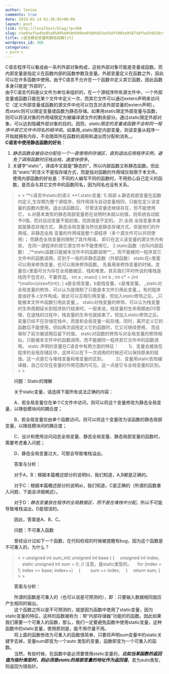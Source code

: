 ```yaml
---
author: lexiao
comments: true
date: 2019-05-14 01:36:02+00:00
layout: post
link: http://localhost/blog/?p=366
slug: c%e8%af%ad%e8%a8%80%e9%9d%99%e6%80%81%e5%8f%98%e9%87%8f%e5%92%8c%e9%9d%99%e6%80%81%e5%87%bd%e6%95%b0zt
title: c语言静态变量和静态函数[zt]
wordpress_id: 366
categories:
- pure-c
---
```


C语言程序可以看成由一系列外部对象构成，这些外部对象可能是变量或函数。而内部变量是指定义在函数内部的函数参数及变量。外部变量定义在函数之外，因此可以在许多函数中使用。由于C语言不允许在一个函数中定义其它函数，因此函数本身只能是“外部的”。  
由于C语言代码是以文件为单位来组织的，在一个源程序所有源文件中，一个外部变量或函数只能在某个文件中定义一次，而其它文件可以通过extern声明来访问它（定义外部变量或函数的源文件中也可以包含对该外部变量的extern声明）。  
而static则可以限定变量或函数为静态存储。如果用static限定外部变量与函数，则可以将该对象的作用域限定为被编译源文件的剩余部分。通过static限定外部对象，可以达到隐藏外部对象的目的。因而，_static限定的变量或函数不会和同一程序中其它文件中同名的相冲突_。如果用_static限定内部变量，则该变量从程序一开始就拥有内存，不会随其所在函数的调用和退出而分配和消失_。  
**C语言中使用静态函数的好处**：  

 
  1. _静态函数会被自动分配在一个一直使用的存储区，直到退出应用程序实例，避免了调用函数时压栈出栈，速度快很多_。   
  2. 关键字“static”，译成中文就是“静态的”，所以内部函数又称静态函数。但此处“static”的含义不是指存储方式，而是指对函数的作用域仅局限于本文件。 使用内部函数的好处是：不同的人编写不同的函数时，不用担心自己定义的函数，是否会与其它文件中的函数同名，因为同名也没有关系。 
 

<blockquote> 
> 
> **c语言中static的语义  
**1.static变量:  
1).局部  
a.静态局部变量在函数内定义,生存期为整个源程序，但作用域与自动变量相同，只能在定义该变量的函数内使用。退出该函数后， 尽管该变量还继续存在，但不能使用它。  
b.对基本类型的静态局部变量若在说明时未赋以初值，则系统自动赋予0值。而对自动变量不赋初值，则其值是不定的。  
2).全局  
全局变量本身就是静态存储方式， 静态全局变量当然也是静态存储方式。但是他们的作用域，非静态全局 变量的作用域是整个源程序（多个源文件可以共同使用）； 而静态全局变量则限制了其作用域， 即只在定义该变量的源文件内有效， 在同一源程序的其它源文件中不能使用它。  
2.static函数（也叫内部函数）  
_**static函数只能被本文件中的函数调用**_，而不能被同一程序其它文件中的函数调用。区别于一般的非静态函数（外部函数）   
static在c里面可以用来修饰变量，也可以用来修饰函数。  
先看用来修饰变量的时候。变量在c里面可分为存在全局数据区、栈和堆里。其实我们平时所说的堆栈是栈而不包含对，不要弄混。  
int a ;  
main()  
{  
int b ;   
int c* = (int *)malloc(sizeof(int));  
}  
a是全局变量，b是栈变量，c是堆变量。  
_static对全局变量的修饰，可以认为是限制了只能是本文件引用此变量_。有的程序是由好多.c文件构成。彼此可以互相引用变量，但加入static修饰之后，_只能被本文件中函数引用此变量_。  
static对栈变量的修饰，可以认为栈变量的生命周期延长到程序执行结束时。一般来说，栈变量的生命周期由OS管理，在退栈的过程中，栈变量的生命也就结束了。但加入static修饰之后，变量已经不在存储在栈中，而是和全局变量一起存储。同时，离开定义它的函数后不能使用，但如再次调用定义它的函数时，它又可继续使用， 而且保存了前次被调用后留下的值。  
static对函数的修饰与对全局变量的修饰相似，只能被本文件中的函数调用，而不能被同一程序其它文件中的函数调用。   
static 声明的变量在C语言中有两方面的特征：  
　　1)、变量会被放在程序的全局存储区中，这样可以在下一次调用的时候还可以保持原来的赋值。这一点是它与堆栈变量和堆变量的区别。   
　　2)、变量用static告知编译器，自己仅仅在变量的作用范围内可见。这一点是它与全局变量的区别。
> 
> </blockquote>

 

　　问题：Static的理解

 

　　关于static变量，请选择下面所有说法正确的内容：

 

　　A、若全局变量仅在单个C文件中访问，则可以将这个变量修改为静态全局变量，以降低模块间的耦合度；

 

　　B、若全局变量仅由单个函数访问，则可以将这个变量改为该函数的静态局部变量，以降低模块间的耦合度；

 

　　C、设计和使用访问动态全局变量、静态全局变量、静态局部变量的函数时，需要考虑重入问题；

 

　　D、静态全局变量过大，可那会导致堆栈溢出。

 

　　答案与分析：

 

　　对于A，B：根据本篇概述部分的说明b)，我们知道，A,B都是正确的。

 

　　对于C：根据本篇概述部分的说明a)，我们知道，C是正确的（所谓的函数重入问题，下面会详细阐述）。

 

　　对于D：_静态变量放在程序的全局数据区，而不是在堆栈中分配_，所以不可能导致堆栈溢出，D是错误的。

 

　　因此，答案是A、B、C。

 

　　问题：不可重入函数

 

　　曾经设计过如下一个函数，在代码检视的时候被提醒有bug，因为这个函数是不可重入的，为什么？

 

<blockquote> 
> 
> unsigned int sum_int( unsigned int base )  
{  
　unsigned int index;  
　static unsigned int sum = 0; // 注意，是static类型的。   
　for (index = 1; index <= base; index++)  
　{  
　　sum += index;  
　}  
　return sum;  
}
> 
> </blockquote>

 

　　答案与分析：

 

　　所谓的函数是可重入的（也可以说是可预测的），即：只要输入数据相同就应产生相同的输出。  
　　这个函数之所以是不可预测的，就是因为函数中使用了static变量，因为static变量的特征，这样的函数被称为：带“内部存储器”功能的的函数。因此如果我们需要一个可重入的函数，那么，我们一定要避免函数中使用static变量，这种函数中的static变量，使用原则是，能不用尽量不用。  
　　将上面的函数修改为可重入的函数很简单，只要将声明sum变量中的static关键字去掉，变量sum即变为一个auto 类型的变量，函数即变为一个可重入的函数。  
　　当然，有些时候，在函数中是必须要使用static变量的，_**比如当某函数的返回值为指针类型时，则必须是static的局部变量的地址作为返回值**_，若为auto类型，则返回为错指针。
